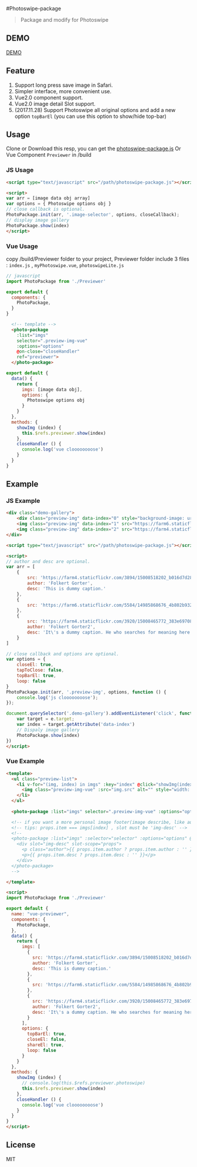 
#Photoswipe-package

> Package and modify for Photoswipe

## DEMO 

[DEMO](http://jaywii.github.io/private/photo-package-demo/)

## Feature

1. Support long press save image in Safari.
2. Simpler interface, more convenient use.
3. Vue2.0 component support.
4. Vue2.0 image detail Slot support.
5. (2017.11.28) Support Photoswipe all original options and add a new option `topBarEl` (you can use this option to show/hide top-bar)

## Usage

Clone or Download this resp, you can get the [photoswipe-package.js](http://jaywii.github.io/private/photo-package-demo/photoswipe-package.js) Or Vue Component `Previewer` in /build


### JS Usage

```html
<script type="text/javascript" src="/path/photoswipe-package.js"></script>

<script>
var arr = [image data obj array]
var options = { Photoswipe options obj }
// close callback is optional.
PhotoPackage.init(arr, '.image-selector', options, closeCallback);
// display image gallery
PhotoPackage.show(index)
</script>
```

### Vue Usage

copy /build/Previewer folder to your project, Previewer folder include 3 files : `index.js` , `myPhotoswipe.vue`, `photoswipeLite.js`

```js
// javascript
import PhotoPackage from './Previewer'

export default {
  components: {
    PhotoPackage,
  }
}
```

```html
  <!-- template -->
  <photo-package 
    :list="imgs" 
    selector=".preview-img-vue" 
    :options="options" 
    @on-close="closeHandler" 
    ref="previewer">
  </photo-package>
```

```js
export default {
  data() {
    return {
      imgs: [image data obj],
      options: {
        Photoswipe options obj
      }
    }
  },
  methods: {
    showImg (index) {
      this.$refs.previewer.show(index)
    },
    closeHandler () {
      console.log('vue cloooooooose')
    }
  }
}
```

## Example

### JS Example

```html
<div class="demo-gallery">
    <div class="preview-img" data-index="0" style="background-image: url('https://farm4.staticflickr.com/3894/15008518202_b016d7d289_b.jpg')"></div>
    <img class="preview-img" data-index="1" src="https://farm6.staticflickr.com/5584/14985868676_4b802b932a_b.jpg" alt="">
    <img class="preview-img" data-index="2" src="https://farm4.staticflickr.com/3920/15008465772_383e697089_b.jpg" alt="">
</div>

<script type="text/javascript" src="/path/photoswipe-package.js"></script>

<script>
// author and desc are optional.
var arr = [
    {
        src: 'https://farm4.staticflickr.com/3894/15008518202_b016d7d289_b.jpg',
        author: 'Folkert Gorter',
        desc: 'This is dummy caption.'
    },
    {
        src: 'https://farm6.staticflickr.com/5584/14985868676_4b802b932a_b.jpg',
    },
    {
        src: 'https://farm4.staticflickr.com/3920/15008465772_383e697089_b.jpg',
        author: 'Folkert Gorter2',
        desc: 'It\'s a dummy caption. He who searches for meaning here will be sorely disappointed.'
    }
]

// close callback and options are optional.
var options = {
    closeEl: true,
    tapToClose: false,
    topBarEl: true,
    loop: false
}
PhotoPackage.init(arr, '.preview-img', options, function () {
    console.log('js cloooooooose');
});

document.querySelector('.demo-gallery').addEventListener('click', function (e) {
    var target = e.target;
    var index = target.getAttribute('data-index')
    // Dispaly image gallery
    PhotoPackage.show(index)
})
</script>
```

### Vue Example

```html
<template>
  <ul class="preview-list">
    <li v-for="(img, index) in imgs" :key="index" @click="showImg(index)">
      <img class="preview-img-vue" :src="img.src" alt="" style="width: 100px;">
    </li>
  </ul>
  
  <photo-package :list="imgs" selector=".preview-img-vue" :options="options" @on-close="closeHandler" :slotDesc="false" ref="previewer"></photo-package>

  <!-- if you want a more personal image footer(image describe, like author, detail...), you can set slotDesc to true -->
  <!-- tips: props.item === imgs[index] , slot must be 'img-desc' -->
  <!-- 
  <photo-package :list="imgs" :selector="selector" :options="options" @on-close="closeHandler" :slotDesc="true" ref="previewer">
    <div slot="img-desc" slot-scope="props">
      <p class="author">{{ props.item.author ? props.item.author : '' }}</p>
      <p>{{ props.item.desc ? props.item.desc : '' }}</p>
    </div>
  </photo-package> 
  -->

</template>

<script>
import PhotoPackage from './Previewer'

export default {
  name: "vue-previewer",
  components: {
    PhotoPackage,
  },
  data() {
    return {
      imgs: [
        {
          src: 'https://farm4.staticflickr.com/3894/15008518202_b016d7d289_b.jpg',
          author: 'Folkert Gorter',
          desc: 'This is dummy caption.'
        },
        {
          src: 'https://farm6.staticflickr.com/5584/14985868676_4b802b932a_b.jpg'
        },
        {
          src: 'https://farm4.staticflickr.com/3920/15008465772_383e697089_b.jpg',
          author: 'Folkert Gorter2',
          desc: 'It\'s a dummy caption. He who searches for meaning here will be sorely disappointed.'
        }
      ],
      options: {
        topBarEl: true,
        closeEl: false,
        shareEl: true,
        loop: false
      }
    }
  },
  methods: {
    showImg (index) {
      // console.log(this.$refs.previewer.photoswipe)
      this.$refs.previewer.show(index)
    },
    closeHandler () {
      console.log('vue cloooooooose')
    }
  }
}
</script>

```

## License

MIT
